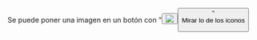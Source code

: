 Se puede poner una imagen en un botón con "<button><img src="imagen"><button/>"<br/>
Mirar lo de los iconos